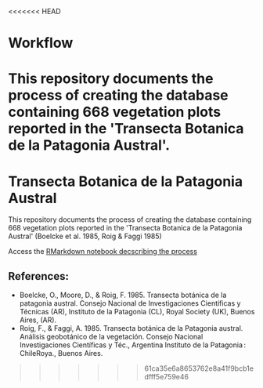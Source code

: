 <<<<<<< HEAD
# Workflow

This repository documents the process of creating the database containing 668 vegetation plots reported in the 'Transecta Botanica de la Patagonia Austral'.
=======
# Transecta Botanica de la Patagonia Austral
 
This repository documents the process of creating the database containing 668 vegetation plots reported in the 'Transecta Botanica de la Patagonia Austral' (Boelcke et al. 1985, Roig & Faggi 1985)

Access the [RMarkdown notebook decscribing the process](http://htmlpreview.github.io/?https://github.com/georghaehn/Transecta-Patagonia-Digitalization/blob/main/00.Transecta-Patagonia-Processing.html)


## References:

- Boelcke, O., Moore, D., & Roig, F. 1985. Transecta botánica de la patagonia austral. Consejo Nacional de Investigaciones Científicas y Técnicas (AR), Instituto de la Patagonia (CL), Royal Society (UK), Buenos Aires, (AR).  
- Roig, F., & Faggi, A. 1985. Transecta botánica de la Patagonia austral. Análisis geobotánico de la vegetación. Consejo Nacional Investigaciones Científicas y Téc., Argentina Instituto de la Patagonia : ChileRoya., Buenos Aires.  

>>>>>>> 61ca35e6a8653762e8a41f9bcb1edfff5e759e46
